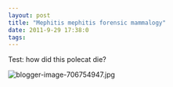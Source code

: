 ```yaml
---
layout: post
title: "Mephitis mephitis forensic mammalogy"
date: 2011-9-29 17:38:0
tags: 
---
```


Test: how did this polecat die?



![blogger-image-706754947.jpg][1]

   [1]: https://lh6.googleusercontent.com/-Qbduz5aFIfo/ToTlY67qgyI/AAAAAAAAANo/Kd9jykruz7k/s640/blogger-image-706754947.jpg
